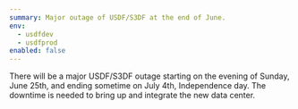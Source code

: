 ```yaml
---
summary: Major outage of USDF/S3DF at the end of June.
env:
  - usdfdev
  - usdfprod
enabled: false
---
```


There will be a major USDF/S3DF outage starting on the evening of Sunday, June 25th, and ending sometime on July 4th, Independence day. The downtime is needed to bring up and integrate the new data center.

